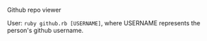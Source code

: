 Github repo viewer

User: ```ruby github.rb [USERNAME]```, where USERNAME represents the person's github username.

